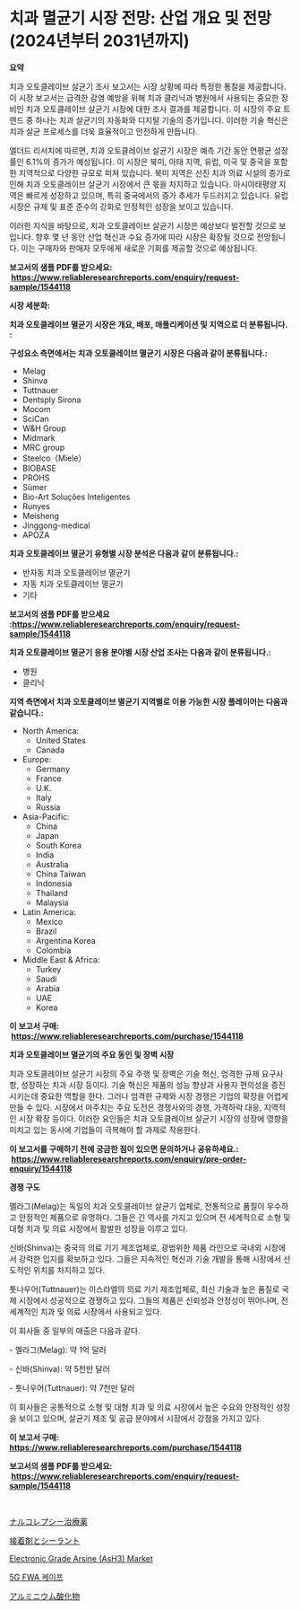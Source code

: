 <p><h1>치과 멸균기 시장 전망: 산업 개요 및 전망 (2024년부터 2031년까지)</h1></p><p><strong>요약</strong></p>
<p><p>치과 오토클레이브 살균기 조사 보고서는 시장 상황에 따라 특정한 통찰을 제공합니다. 이 시장 보고서는 급격한 감염 예방을 위해 치과 클리닉과 병원에서 사용되는 중요한 장비인 치과 오토클레이브 살균기 시장에 대한 조사 결과를 제공합니다. 이 시장의 주요 트렌드 중 하나는 치과 살균기의 자동화와 디지털 기술의 증가입니다. 이러한 기술 혁신은 치과 살균 프로세스를 더욱 효율적이고 안전하게 만듭니다.</p><p>엘더드 리서치에 따르면, 치과 오토클레이브 살균기 시장은 예측 기간 동안 연평균 성장률인 6.1%의 증가가 예상됩니다. 이 시장은 북미, 아태 지역, 유럽, 미국 및 중국을 포함한 지역적으로 다양한 규모로 퍼져 있습니다. 북미 지역은 선진 치과 의료 시설의 증가로 인해 치과 오토클레이브 살균기 시장에서 큰 몫을 차지하고 있습니다. 아시아태평양 지역은 빠르게 성장하고 있으며, 특히 중국에서의 증가 추세가 두드러지고 있습니다. 유럽 시장은 규제 및 표준 준수의 강화로 안정적인 성장을 보이고 있습니다.</p><p>이러한 지식을 바탕으로, 치과 오토클레이브 살균기 시장은 예상보다 발전할 것으로 보입니다. 향후 몇 년 동안 산업 혁신과 수요 증가에 따라 시장은 확장될 것으로 전망됩니다. 이는 구매자와 판매자 모두에게 새로운 기회를 제공할 것으로 예상됩니다.</p></p>
<p><strong>보고서의 샘플 PDF를 받으세요: &nbsp;<a href="https://www.reliableresearchreports.com/enquiry/request-sample/1544118">https://www.reliableresearchreports.com/enquiry/request-sample/1544118</a></strong></p>
<p><strong>시장 세분화:</strong></p>
<p><strong> 치과 오토클레이브 멸균기 시장은 개요, 배포, 애플리케이션 및 지역으로 더 분류됩니다. :</strong></p>
<p><strong>구성요소 측면에서는 치과 오토클레이브 멸균기 시장은 다음과 같이 분류됩니다.:</strong></p>
<p><ul><li>Melag</li><li>Shinva</li><li>Tuttnauer</li><li>Dentsply Sirona</li><li>Mocom</li><li>SciCan</li><li>W&H Group</li><li>Midmark</li><li>MRC group</li><li>Steelco（Miele）</li><li>BIOBASE</li><li>PROHS</li><li>Sümer</li><li>Bio-Art Soluções Inteligentes</li><li>Runyes</li><li>Meisheng</li><li>Jinggong-medical</li><li>APOZA</li></ul></p>
<p><strong> 치과 오토클레이브 멸균기 유형별 시장 분석은 다음과 같이 분류됩니다.:</strong></p>
<p><ul><li>반자동 치과 오토클레이브 멸균기</li><li>자동 치과 오토클레이브 멸균기</li><li>기타</li></ul></p>
<p><strong>보고서의 샘플 PDF를 받으세요 :<a href="https://www.reliableresearchreports.com/enquiry/request-sample/1544118">https://www.reliableresearchreports.com/enquiry/request-sample/1544118</a></strong></p>
<p><strong> 치과 오토클레이브 멸균기 응용 분야별 시장 산업 조사는 다음과 같이 분류됩니다.:</strong></p>
<p><ul><li>병원</li><li>클리닉</li></ul></p>
<p><strong>지역 측면에서 치과 오토클레이브 멸균기 지역별로 이용 가능한 시장 플레이어는 다음과 같습니다.:</strong></p>
<p><ul>
    <li>
        North America:
        <ul>
            <li>United States</li>
            <li>Canada</li>
        </ul>
    </li>
    <li>
        Europe:
        <ul>
            <li>Germany</li>
            <li>France</li>
            <li>U.K.</li>
            <li>Italy</li>
            <li>Russia</li>
        </ul>
    </li>
    <li>
        Asia-Pacific:
        <ul>
            <li>China</li>
            <li>Japan</li>
            <li>South Korea</li>
            <li>India</li>
            <li>Australia</li>
            <li>China Taiwan</li>
            <li>Indonesia</li>
            <li>Thailand</li>
            <li>Malaysia</li>
        </ul>
    </li>
    <li>
        Latin America:
        <ul>
            <li>Mexico</li>
            <li>Brazil</li>
            <li>Argentina Korea</li>
            <li>Colombia</li>
        </ul>
    </li>
    <li>
        Middle East & Africa:
        <ul>
            <li>Turkey</li>
            <li>Saudi</li>
            <li>Arabia</li>
            <li>UAE</li>
            <li>Korea</li>
        </ul>
    </li>
    </ul></p>
<p><strong>이 보고서 구매: &nbsp;<a href="https://www.reliableresearchreports.com/purchase/1544118">https://www.reliableresearchreports.com/purchase/1544118</a></strong></p>
<p><strong>치과 오토클레이브 멸균기의 주요 동인 및 장벽 시장</strong></p>
<p><p>치과 오토클레이브 살균기 시장의 주요 주행 및 장벽은 기술 혁신, 엄격한 규제 요구사항, 성장하는 치과 시장 등이다. 기술 혁신은 제품의 성능 향상과 사용자 편의성을 증진시키는데 중요한 역할을 한다. 그러나 엄격한 규제와 시장 경쟁은 기업의 확장을 어렵게 만들 수 있다. 시장에서 마주치는 주요 도전은 경쟁사와의 경쟁, 가격하락 대응, 지역적인 시장 확장 등이다. 이러한 요인들은 치과 오토클레이브 살균기 시장의 성장에 영향을 미치고 있는 동시에 기업들이 극복해야 할 과제로 작용한다.</p></p>
<p><strong>이 보고서를 구매하기 전에 궁금한 점이 있으면 문의하거나 공유하세요.: &nbsp;<a href="https://www.reliableresearchreports.com/enquiry/pre-order-enquiry/1544118">https://www.reliableresearchreports.com/enquiry/pre-order-enquiry/1544118</a></strong></p>
<p><strong>경쟁 구도</strong></p>
<p><p>멜라그(Melag)는 독일의 치과 오토클레이브 살균기 업체로, 전통적으로 품질이 우수하고 안정적인 제품으로 유명하다. 그들은 긴 역사를 가지고 있으며 전 세계적으로 소형 및 대형 치과 및 의료 시장에서 활발한 성장을 이루고 있다.</p><p>신바(Shinva)는 중국의 의료 기기 제조업체로, 광범위한 제품 라인으로 국내외 시장에서 강력한 입지를 확보하고 있다. 그들은 지속적인 혁신과 기술 개발을 통해 시장에서 선도적인 위치를 차지하고 있다.</p><p>툿나우어(Tuttnauer)는 이스라엘의 의료 기기 제조업체로, 최신 기술과 높은 품질로 국제 시장에서 성공적으로 경쟁하고 있다. 그들의 제품은 신뢰성과 안정성이 뛰어나며, 전 세계적인 치과 및 의료 시장에서 사용되고 있다.</p><p>이 회사들 중 일부의 매출은 다음과 같다.</p><p>- 멜라그(Melag): 약 1억 달러</p><p>- 신바(Shinva): 약 5천만 달러</p><p>- 툿나우어(Tuttnauer): 약 7천만 달러</p><p>이 회사들은 공통적으로 소형 및 대형 치과 및 의료 시장에서 높은 수요와 안정적인 성장을 보이고 있으며, 살균기 제조 및 공급 분야에서 시장에서 강점을 가지고 있다.</p></p>
<p><strong>이 보고서 구매: &nbsp; <a href="https://www.reliableresearchreports.com/purchase/1544118">https://www.reliableresearchreports.com/purchase/1544118</a></strong></p>
<p><strong>보고서의 샘플 PDF를 받으세요: &nbsp;<a href="https://www.reliableresearchreports.com/enquiry/request-sample/1544118">https://www.reliableresearchreports.com/enquiry/request-sample/1544118</a></strong><strong></strong></p>
<p>&nbsp;</p>
<p><p><a href="https://github.com/EstelWisozk1/Market-Research-Report-List-1/blob/main/668541614305.md">ナルコレプシー治療薬</a></p><p><a href="https://medium.com/@manuelmann1976/%E6%8E%A5%E7%9D%80%E5%89%A4-%E3%82%B7%E3%83%BC%E3%83%A9%E3%83%B3%E3%83%88%E5%B8%82%E5%A0%B4-%E5%B8%82%E5%A0%B4%E3%82%B7%E3%82%A7%E3%82%A2-%E5%B8%82%E5%A0%B4%E3%83%88%E3%83%AC%E3%83%B3%E3%83%89-%E3%81%8A%E3%82%88%E3%81%B3%E5%B0%86%E6%9D%A5%E3%81%AE%E6%88%90%E9%95%B7%E3%82%92%E6%8E%A2%E3%82%8B-ed229d6d40fd">接着剤とシーラント</a></p><p><a href="https://github.com/abdelrhmankishk22/Market-Research-Report-List-3/blob/main/electronic-grade-arsine-ash3-market.md">Electronic Grade Arsine (AsH3) Market</a></p><p><a href="https://github.com/GabrielBlanda5656/Market-Research-Report-List-1/blob/main/490444613433.md">5G FWA 케이프</a></p><p><a href="https://medium.com/@rebekaanderson14/%E3%82%A2%E3%83%AB%E3%83%9F%E3%83%8B%E3%82%A6%E3%83%A0%E9%85%B8%E5%8C%96%E7%89%A9%E5%B8%82%E5%A0%B4-2031%E5%B9%B4%E3%81%BE%E3%81%A7%E3%81%AE%E3%83%88%E3%83%AC%E3%83%B3%E3%83%89-%E4%BA%88%E6%B8%AC-%E7%AB%B6%E4%BA%89%E5%88%86%E6%9E%90-edcbfcedc05b">アルミニウム酸化物</a></p></p>